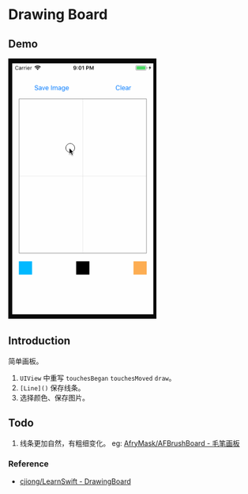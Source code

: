 # Drawing Board

## Demo

<img src="./003-demo.gif" alt="Drawing Board - demo" width="300" />

## Introduction

简单画板。

1. `UIView` 中重写 `touchesBegan` `touchesMoved` `draw`。
2. `[Line]()` 保存线条。
3. 选择颜色、保存图片。

## Todo

1. 线条更加自然，有粗细变化。 eg: [AfryMask/AFBrushBoard - 毛笔画板](https://github.com/AfryMask/AFBrushBoard)

### Reference

- [cjiong/LearnSwift - DrawingBoard](https://github.com/cjiong/LearnSwift/tree/master/Project%2046%20-%20DrawingBoard)
